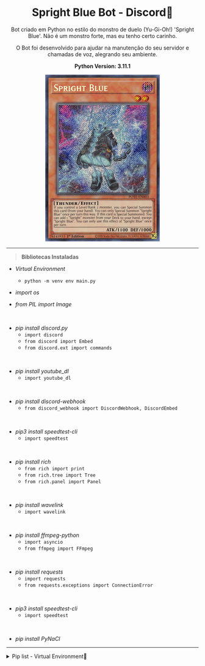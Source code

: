 <div align="center">

# Spright Blue Bot - Discord🤖

</div>

<p align="center">
    Bot criado em Python no estilo do monstro de duelo (Yu-Gi-Oh!) 'Spright Blue'. Não é um monstro forte, mas eu tenho certo carinho.
</p>
<p align="center">
    O Bot foi desenvolvido para ajudar na manutenção do seu servidor e chamadas de voz, alegrando seu ambiente.
</p>

<p align="center">
    <strong>Python Version: 3.11.1</strong>
</p>

<div align="center">
    <img src="Spright Blue/img/SprightBlue.png"/>
</div>

<hr>

> **Bibliotecas Instaladas**

* _Virtual Environment_
    * `python -m venv env main.py`

* _import os_

* _from PIL import Image_

<br>

* _pip install discord.py_
    * `import discord`
    * `from discord import Embed`
    * `from discord.ext import commands`

<br>

* _pip install youtube_dl_
    * `import youtube_dl`

<br>

* _pip install discord-webhook_
    * `from discord_webhook import DiscordWebhook, DiscordEmbed`

<br>

* _pip3 install speedtest-cli_
    * `import speedtest`

<br>

* _pip install rich_
    * `from rich import print`
    * `from rich.tree import Tree`
    * `from rich.panel import Panel`

<br>

* _pip install wavelink_
    * `import wavelink`

<br>

* _pip install ffmpeg-python_
    * `import asyncio`
    * `from ffmpeg import FFmpeg`

<br>

* _pip install requests_
    * `import requests`
    * `from requests.exceptions import ConnectionError`


<br>

* _pip3 install speedtest-cli_
    * `import speedtest`

<br>

* _pip install PyNaCl_

<hr>

<details>
        <summary>Pip list - Virtual Environment🤖</summary>
        <div align="center">
            Package | Version
            --- | ---
            aiohttp            | 3.8.3
            aiosignal          | 1.3.1
            ansicon            | 1.89.0
            async-timeout      | 4.0.2
            attrs              | 22.2.0
            certifi            | 2022.12.7
            cffi               | 1.15.1
            charset-normalizer | 2.1.1
            console            | 0.9907
            discord.py         | 2.1.0
            ezenv              | 0.92
            ffmpeg-python      | 0.2.0
            frozenlist         | 1.3.3
            future             | 0.18.3
            idna               | 3.4
            jinxed             | 1.2.0
            markdown-it-py     | 2.1.0
            mdurl              | 0.1.2
            multidict          | 6.0.4
            Pillow             | 9.4.0
            pip                | 23.0
            pycparser          | 2.21
            Pygments           | 2.14.0
            PyNaCl             | 1.5.0
            requests           | 2.28.2
            rich               | 13.3.1
            setuptools         | 65.5.0
            speedtest-cli      | 2.1.3
            urllib3            | 1.26.14
            wavelink           | 1.3.4
            yarl               | 1.8.2
            youtube-dl         | 2021.12.17
        </div>
</details>